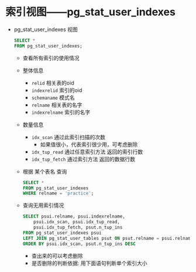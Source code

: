 # 索引视图——pg_stat_user_indexes

- pg_stat_user_indexes  视图
    ```sql
    SELECT *
    FROM pg_stat_user_indexes;
    ```
    - 查看所有索引的使用情况
    - 整体信息
        - `relid` 相关表的oid
        - `indexrelid` 索引的oid
        - `schemaname` 模式名
        - `relname` 相关表的名字
        - `indexrelname` 索引的名字
    - 数量信息
        - `idx_scan` 通过此索引扫描的次数
            - 如果值很小，代表索引很少用，可考虑删除
        - `idx_tup_read` 通过任意索引方法 返回的索引行数
        - `idx_tup_fetch` 通过索引方法 返回的数据行数

    - 根据 某个表名 查询
        ```sql
        SELECT *
        FROM pg_stat_user_indexes
        WHERE relname = 'practice';
        ```
        
    - 查询无用索引情况
        ```sql
        SELECT psui.relname, psui.indexrelname, 
            psui.idx_scan, psui.idx_tup_read, 
            psui.idx_tup_fetch, psut.n_tup_ins
        FROM pg_stat_user_indexes psui
        LEFT JOIN pg_stat_user_tables psut ON psut.relname = psui.relname
        ORDER BY psui.idx_scan, psut.n_tup_ins DESC
        ```
        - 查出来的可以考虑删除
        - 是否删除的判断依据: 用下面语句判断单个索引大小